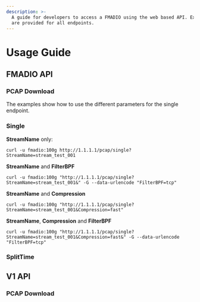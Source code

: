 ```yaml
---
description: >-
  A guide for developers to access a FMADIO using the web based API. Examples
  are provided for all endpoints.
---
```


# Usage Guide

## FMADIO API

### PCAP Download

The examples show how to use the different parameters for the single endpoint. 

### Single

**StreamName** only:

```text
curl -u fmadio:100g http://1.1.1.1/pcap/single?StreamName=stream_test_001
```

**StreamName** and **FilterBPF**

```text
curl -u fmadio:100g "http://1.1.1.1/pcap/single?StreamName=stream_test_001&" -G --data-urlencode "FilterBPF=tcp"
```

**StreamName** and **Compression**

```text
curl -u fmadio:100g "http://1.1.1.1/pcap/single?StreamName=stream_test_001&Compression=fast"
```

**StreamName**, **Compression** and **FilterBPF**

```text
curl -u fmadio:100g "http://1.1.1.1/pcap/single?StreamName=stream_test_001&Compression=fast&" -G --data-urlencode "FilterBPF=tcp"
```

### SplitTime



## V1 API

### PCAP Download



